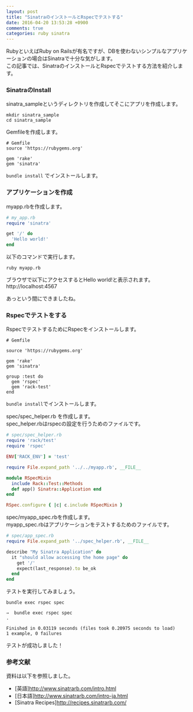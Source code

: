 ```yaml
---
layout: post
title: "SinatraのインストールとRspecでテストする"
date: 2016-04-20 13:53:28 +0900
comments: true
categories: ruby sinatra
---
```


RubyといえばRuby on Railsが有名ですが、DBを使わないシンプルなアプリケーションの場合はSinatraで十分な気がします。  
この記事では、SinatraのインストールとRspecでテストする方法を紹介します。

### SinatraのInstall
sinatra_sampleというディレクトリを作成してそこにアプリを作成します。


~~~
mkdir sinatra_sample
cd sinatra_sample

~~~

Gemfileを作成します。


~~~
# Gemfile
source 'https://rubygems.org'

gem 'rake'
gem 'sinatra'

~~~

`bundle install` でインストールします。

### アプリケーションを作成

myapp.rbを作成します。


~~~ruby
# my_app.rb
require 'sinatra'

get '/' do
  'Hello world!'
end

~~~

以下のコマンドで実行します。


~~~
ruby myapp.rb

~~~

ブラウザで以下にアクセスするとHello world!と表示されます。  
http://localhost:4567

あっという間にできましたね。

### Rspecでテストをする

RspecでテストするためにRspecをインストールします。


~~~
# Gemfile

source 'https://rubygems.org'

gem 'rake'
gem 'sinatra'

group :test do
  gem 'rspec'
  gem 'rack-test'
end

~~~

`bundle install`でインストールします。

spec/spec_helper.rb を作成します。  
spec_helper.rbはrspecの設定を行うためのファイルです。


~~~ruby
# spec/spec_helper.rb
require 'rack/test'
require 'rspec'

ENV['RACK_ENV'] = 'test'

require File.expand_path '../../myapp.rb', __FILE__

module RSpecMixin
  include Rack::Test::Methods
  def app() Sinatra::Application end
end

RSpec.configure { |c| c.include RSpecMixin }

~~~

spec/myapp_spec.rbを作成します。  
myapp_spec.rbはアプリケーションをテストするためのファイルです。


~~~ruby
# spec/app_spec.rb
require File.expand_path '../spec_helper.rb', __FILE__

describe "My Sinatra Application" do
  it "should allow accessing the home page" do
    get '/'
    expect(last_response).to be_ok
  end
end

~~~

テストを実行してみましょう。


~~~
bundle exec rspec spec

~~~


~~~
⇒  bundle exec rspec spec
.

Finished in 0.03119 seconds (files took 0.20975 seconds to load)
1 example, 0 failures

~~~

テストが成功しました！


### 参考文献

資料は以下を参照しました。

* [英語]http://www.sinatrarb.com/intro.html
* [日本語]http://www.sinatrarb.com/intro-ja.html
* [Sinatra Recipes]http://recipes.sinatrarb.com/
